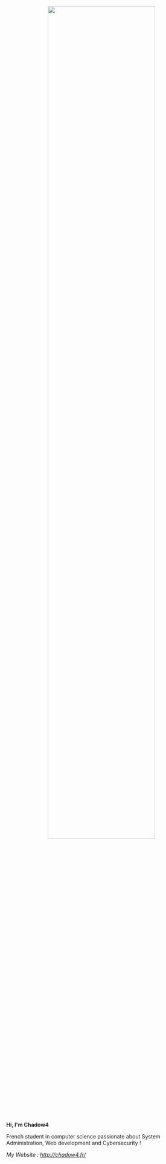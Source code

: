 <p align="center">
  <img width="75%" src="http://chadow4.fr/Effect.png">
</p>


**Hi, I'm Chadow4** <br>

French student in computer science passionate about System Administration, Web development and Cybersecurity !

*My Website : http://chadow4.fr/*
